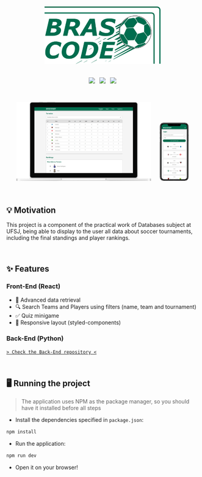 <h1>
    <p align=center>
        <img height=150 src='./docs/logo.svg'/>
    </p>
</h1>

<p align=center>
    <img height=30 src='https://img.shields.io/badge/TypeScript-007ACC?style=for-the-badge&logo=typescript&logoColor=white'>
    &nbsp;
    <img height=30 src='https://img.shields.io/badge/React-61DAFB?style=for-the-badge&logo=react&logoColor=20232A'>
    &nbsp;
    <img height=30 src='https://img.shields.io/badge/styled--components-DB7093?style=for-the-badge&logo=styled-components&logoColor=white'>
</p>

&nbsp;

<p align=center>
    <img width=70% src='./docs/mockup-desktop.png'>
    &nbsp;&nbsp;&nbsp;&nbsp;
    <img width=15% src='./docs/mockup-mobile.png'>
</p>

&nbsp;

## 💡 Motivation

This project is a component of the practical work of Databases subject at UFSJ, being able to display to the user all data about soccer tournaments, including the final standings and player rankings.

&nbsp;

## ✨ Features

### Front-End (React)

- 🧾 Advanced data retrieval
- 🔍 Search Teams and Players using filters (name, team and tournament)
- ✅ Quiz minigame
- 📱 Responsive layout (styled-components)

### Back-End (Python)

[` > Check the Back-End repository < `](https://github.com/bahdias/projeto_futebol)

&nbsp;

## 🖥️ Running the project

> The application uses NPM as the package manager, so you should have it installed before all steps

- Install the dependencies specified in `package.json`:

```bash
npm install
```

- Run the application:

```bash
npm run dev
```

- Open it on your browser!

